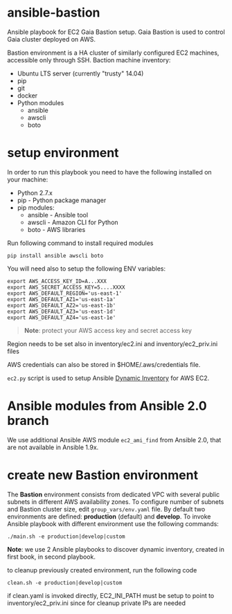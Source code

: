 # ansible-bastion
Ansible playbook for EC2 Gaia Bastion setup.
Gaia Bastion is used to control Gaia cluster deployed on AWS.

Bastion environment is a HA cluster of similarly configured EC2 machines, accessible only through SSH.
Baction machine inventory:
- Ubuntu LTS server (currently "trusty" 14.04)
- pip
- git
- docker
- Python modules
  - ansible
  - awscli
  - boto

# setup environment

In order to run this playbook you need to have the following installed on your machine:
- Python 2.7.x
- pip - Python package manager
- pip modules:
  - ansible - Ansible tool
  - awscli - Amazon CLI for Python
  - boto - AWS libraries

Run following command to install required modules
```
pip install ansible awscli boto
```

You will need also to setup the following ENV variables:
```
export AWS_ACCESS_KEY_ID=A...XXX
export AWS_SECRET_ACCESS_KEY=5....XXXX
export AWS_DEFAULT_REGION='us-east-1'
export AWS_DEFAULT_AZ1='us-east-1a'
export AWS_DEFAULT_AZ2='us-east-1b'
export AWS_DEFAULT_AZ3='us-east-1d'
export AWS_DEFAULT_AZ4='us-east-1e'

```
> **Note**: protect your AWS access key and secret access key

Region needs to be set also in inventory/ec2.ini and inventory/ec2_priv.ini files

AWS credentials can also be stored in $HOME/.aws/credentials file.

`ec2.py` script is used to setup Ansible [Dynamic Inventory](http://docs.ansible.com/ansible/intro_dynamic_inventory.html) for AWS EC2.

# Ansible modules from Ansible 2.0 branch

We use additional Ansible AWS module `ec2_ami_find` from Ansible 2.0, that are not available in Ansible 1.9x.

# create new Bastion environment

The **Bastion** environment consists from dedicated VPC with several public subnets in different AWS availability zones. To configure number of subnets and Bastion cluster size, edit `group_vars/env.yaml` file. By default two environments are defined: **production** (default) and **develop**.
To invoke Ansible playbook with different environment use the following commands:

```
./main.sh -e production|develop|custom
```

**Note**: we use 2 Ansible playbooks to discover dynamic inventory, created in first book, in second playbook.

to cleanup previously created environment, run the following code
```
clean.sh -e production|develop|custom
```

if clean.yaml is invoked directly, EC2_INI_PATH must be setup to point to inventory/ec2_priv.ini since for cleanup private IPs are needed
